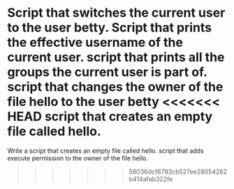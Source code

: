 Script that switches the current user to the user betty.
Script that prints the effective username of the current user.
script that prints all the groups the current user is part of.
script that changes the owner of the file hello to the user betty
<<<<<<< HEAD
script that creates an empty file called hello.
=======
Write a script that creates an empty file called hello.
script that adds execute permission to the owner of the file hello.
>>>>>>> 56036dcf6783cb527ee28054262b414afab322fe
